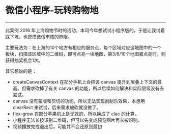 # 微信小程序-玩转购物地
---

此案例 2016 年上海购物节时的活动，本司今年想试试小程序版的，于是让我试着踩下坑，也摸摸微信审核的界限。

主要玩法为：在上海的10个地方有相应的服务点，每个区域对应这地图中的一个板块，扫描该区域中的二维码，即可点亮一块地图，第3/6/10个地图被点亮时，则获得抽奖机会1次。

其它想说的是：

* createCanvasContext 在部分手机上会把该 canvas 提升到层叠上下文的最高。但需求砍掉了有关 canvas 的功能，所以后续如何解决和实际层级没有去尝试。
* canvas 没有蒙版和剪切的功能，所以无法实现刮刮乐效果，本想用 clearRect 来试试，后来需求被砍就没做了。
* flex-grow 在部分苹果机上是无效的，所以换成了 clac 的计算。
* 小程序无法长按识别二维码，但可以先变成预览图片再长按识别。
* 视频播放完成退出后，可能并不会还原到最初